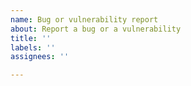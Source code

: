 ```yaml
---
name: Bug or vulnerability report
about: Report a bug or a vulnerability
title: ''
labels: ''
assignees: ''

---
```


<!-- IMPORTANT: -->
<!-- As Solady is used in smart contracts with millions of dollars at stake -->
<!-- DM https://x.com/optimizoor before making a public bug / vulnerability report. -->
<!-- Alternatively, you can contact https://github.com/security-alliance/seal-911 -->
<!-- and they will know how to contact me. -->
<!-- This is so that we can assess the damage and privately contact downstream dependents -->
<!-- to arrange for mitigations if the issue affects them. -->

<!--     Emoji Table:     -->
<!-- security fix      🔒 -->
<!-- bug fix           🐞 -->
